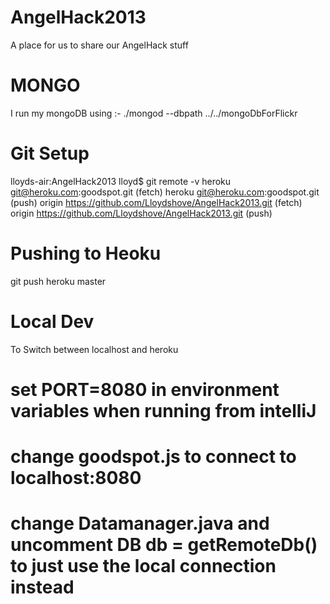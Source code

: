 AngelHack2013
=============

A place for us to share our AngelHack stuff


MONGO
=====
I run my mongoDB using :-
 ./mongod --dbpath ../../mongoDbForFlickr


Git Setup
=========
lloyds-air:AngelHack2013 lloyd$ git remote -v
heroku	git@heroku.com:goodspot.git (fetch)
heroku	git@heroku.com:goodspot.git (push)
origin	https://github.com/Lloydshove/AngelHack2013.git (fetch)
origin	https://github.com/Lloydshove/AngelHack2013.git (push)


Pushing to Heoku
================
git push heroku master


Local Dev
=========
To Switch between localhost and heroku
# set PORT=8080 in environment variables when running from intelliJ
# change goodspot.js to connect to localhost:8080
# change Datamanager.java and uncomment DB db = getRemoteDb() to just use the local connection instead